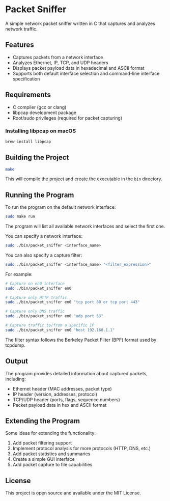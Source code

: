 # Packet Sniffer

A simple network packet sniffer written in C that captures and analyzes network traffic.

## Features

- Captures packets from a network interface
- Analyzes Ethernet, IP, TCP, and UDP headers
- Displays packet payload data in hexadecimal and ASCII format
- Supports both default interface selection and command-line interface specification

## Requirements

- C compiler (gcc or clang)
- libpcap development package
- Root/sudo privileges (required for packet capturing)

### Installing libpcap on macOS

```bash
brew install libpcap
```

## Building the Project

```bash
make
```

This will compile the project and create the executable in the `bin` directory.

## Running the Program

To run the program on the default network interface:

```bash
sudo make run
```

The program will list all available network interfaces and select the first one.

You can specify a network interface:

```bash
sudo ./bin/packet_sniffer <interface_name>
```

You can also specify a capture filter:

```bash
sudo ./bin/packet_sniffer <interface_name> "<filter_expression>"
```

For example:

```bash
# Capture on en0 interface
sudo ./bin/packet_sniffer en0

# Capture only HTTP traffic
sudo ./bin/packet_sniffer en0 "tcp port 80 or tcp port 443"

# Capture only DNS traffic
sudo ./bin/packet_sniffer en0 "udp port 53"

# Capture traffic to/from a specific IP
sudo ./bin/packet_sniffer en0 "host 192.168.1.1"
```

The filter syntax follows the Berkeley Packet Filter (BPF) format used by tcpdump.

## Output

The program provides detailed information about captured packets, including:

- Ethernet header (MAC addresses, packet type)
- IP header (version, addresses, protocol)
- TCP/UDP header (ports, flags, sequence numbers)
- Packet payload data in hex and ASCII format

## Extending the Program

Some ideas for extending the functionality:

1. Add packet filtering support
2. Implement protocol analysis for more protocols (HTTP, DNS, etc.)
3. Add packet statistics and summaries
4. Create a simple GUI interface
5. Add packet capture to file capabilities

## License

This project is open source and available under the MIT License.
